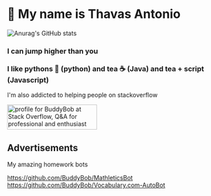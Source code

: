 <h1>👋 My name is Thavas Antonio </h1> 

![Anurag's GitHub stats](https://github-readme-stats.vercel.app/api?username=BuddyBob&show_icons=true&theme=dracula)

<h3> I can jump higher than you 
<br>
<br>
I like pythons 🐍 (python) and tea  ☕ (Java) and tea + script (Javascript)
<br>
</h3>
I'm also addicted to helping people on stackoverflow

<a href="https://stackoverflow.com/users/14222251/buddybob"><img src="https://stackoverflow.com/users/flair/14222251.png" width="208" height="58" alt="profile for BuddyBob at Stack Overflow, Q&amp;A for professional and enthusiast programmers" title="profile for BuddyBob at Stack Overflow, Q&amp;A for professional and enthusiast programmers"></a>

<h2> Advertisements </h2>
My amazing homework bots 

https://github.com/BuddyBob/MathleticsBot
<br>
https://github.com/BuddyBob/Vocabulary.com-AutoBot


<!---
BuddyBob/BuddyBob is a ✨ special ✨ repository because its `README.md` (this file) appears on your GitHub profile.
You can click the Preview link to take a look at your changes.
--->
